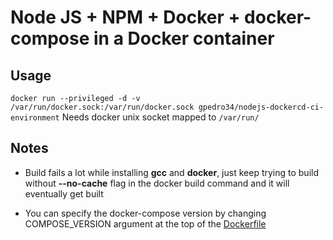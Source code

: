 # Node JS + NPM + Docker + docker-compose in a Docker container

## Usage

`docker run --privileged -d -v /var/run/docker.sock:/var/run/docker.sock gpedro34/nodejs-dockercd-ci-environment`
Needs docker unix socket mapped to `/var/run/`

## Notes

- Build fails a lot while installing **gcc** and **docker**, just keep trying to build without **--no-cache** flag in the docker build command and it will eventually get built

- You can specify the docker-compose version by changing COMPOSE_VERSION argument at the top of the [Dockerfile](https://github.com/gpedro34/nodejs-docker-jenkins-ci-environment/blob/master/Dockerfile)
